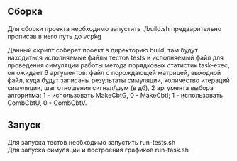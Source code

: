 ## Сборка
Для сборки проекта необходимо запустить ./build.sh предварительно прописав в него путь до vcpkg  
  
Данный скрипт соберет проект в директорию build, там будут находиться исполняемые файлы тестов tests и исполняемый файл для проведения симуляции работы метода порядковых статистик task-exec, он ожидает 6 аргументов: файл с порождающей матрицей, выходной файл, куда будут записаны результаты симуляции, количество итераций симуляции, шаг отношения сигнал/шум (в дб), 2 аргумента выбора алгоритма: 1 - использовать MakeCbtG, 0 - MakeCbtI; 1 - использовать CombCbtU, 0 - CombCbtV.

## Запуск
Для запуска тестов необходимо запустить run-tests.sh  
Для запуска симуляции и построения графиков run-task.sh  
